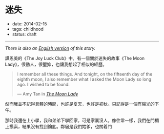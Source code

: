 # 迷失

- date: 2014-02-15
- tags: childhood
- status: draft

---

*There is also an [English version](/en/2014/wish-to-be-found) of this story.*

譚恩美的《The Joy Luck Club》中，有一個關於迷失的故事《The Moon Lady》，很動人，很壓抑，也讓我想起了相似的經歷。

> I remember all these things. And tonight, on the fifteenth day of the eighth moon, I also remember what I asked the Moon Lady so long ago. I wished to be found.
>
> — Amy Tan in *[The Moon Lady](https://kindle.amazon.com/post/7Ft-95wxR7Wwcmht7LoKkg)*

然而我並不記得具體的時間，也許是夏天，也許是初秋。只記得是一個有陽光的下午。

那時我還在上小學，我和弟弟下學回家，可是家裏沒人。像往常一樣，我們在門楣上摸索，結果沒有找到鑰匙。鄰居是我們姑爹，也關着門
